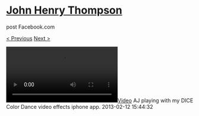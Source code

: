 # [John Henry Thompson](../README.md)
post Facebook.com

[< Previous](2013-02-17-1.md) [Next >](2013-01-27-1.md)

[![](../media/2013-02-12/IMG_1542-AJ-playing-with-my-DICE-Color-Dance-video-effects-iphon.mp4)](../README.md)
AJ playing with my DICE Color Dance video effects iphone app.
2013-02-12 15:44:32
